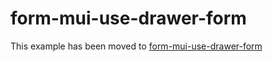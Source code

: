 # form-mui-use-drawer-form

This example has been moved to [form-mui-use-drawer-form](../../.././form-mui-use-drawer-form)
